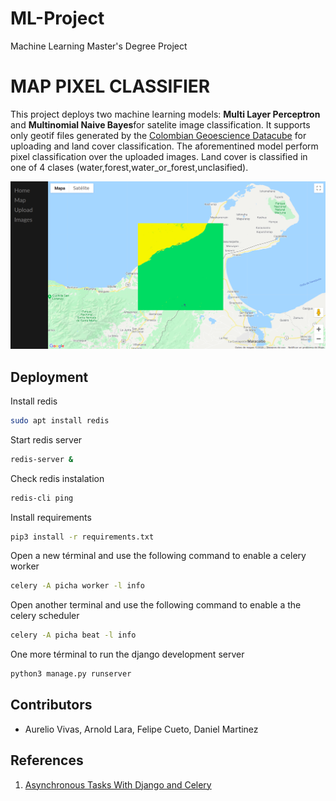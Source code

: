 # ML-Project
Machine Learning Master's Degree Project
# MAP PIXEL CLASSIFIER

This project deploys two machine learning models: **Multi Layer Perceptron** and **Multinomial Naive Bayes**for satelite image classification. It supports only geotif files generated by the [Colombian Geoescience Datacube](http://cdcol.ideam.gov.co/) for uploading and land cover classification. The aforementined model perform pixel classification over the uploaded images. Land cover is classified in one of 4 clases (water,forest,water_or_forest,unclasified). 

![alt text](https://raw.githubusercontent.com/DonAurelio/map-pixel-classifier/master/docs/classification.png)

## Deployment

Install redis

```sh
sudo apt install redis
```

Start redis server

```sh 
redis-server &
```

Check redis instalation

```sh 
redis-cli ping
```

Install requirements 

```sh 
pip3 install -r requirements.txt
```
Open a new términal and use the following command to enable a celery worker

```sh 
celery -A picha worker -l info
```

Open another terminal and use the following command to enable a the celery scheduler

```sh 
celery -A picha beat -l info
```

One more términal to run the django development server

```sh 
python3 manage.py runserver
```

## Contributors

* Aurelio Vivas, Arnold Lara, Felipe Cueto, Daniel Martinez

## References 

1. [Asynchronous Tasks With Django and Celery](https://realpython.com/asynchronous-tasks-with-django-and-celery/)
